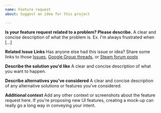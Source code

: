```yaml
---
name: Feature request
about: Suggest an idea for this project

---
```


**Is your feature request related to a problem? Please describe.**
A clear and concise description of what the problem is. Ex. I'm always frustrated when [...]

**Related Issue Links**
Has anyone else had this issue or idea? Share some links to those [Issues](https://github.com/endless-sky/endless-sky/issues), [Google Group threads](https://groups.google.com/forum/#!categories/endless-sky), or [Steam forum posts](https://steamcommunity.com/app/404410/discussions/)

**Describe the solution you'd like**
A clear and concise description of what you want to happen.

**Describe alternatives you've considered**
A clear and concise description of any alternative solutions or features you've considered.

**Additional context**
Add any other context or screenshots about the feature request here. If you're proposing new UI features, creating a mock-up can really go a long way in conveying your intent.
